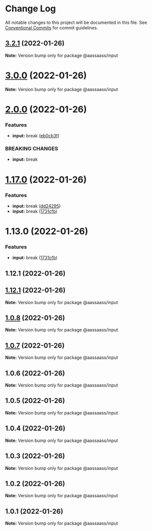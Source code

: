 # Change Log

All notable changes to this project will be documented in this file.
See [Conventional Commits](https://conventionalcommits.org) for commit guidelines.

## [3.2.1](https://github.com/har-sargis/lerna/compare/v3.2.0...v3.2.1) (2022-01-26)

**Note:** Version bump only for package @aassaass/input





# [3.0.0](https://github.com/har-sargis/lerna/compare/v2.0.0...v3.0.0) (2022-01-26)

**Note:** Version bump only for package @aassaass/input





# [2.0.0](https://github.com/har-sargis/lerna/compare/v1.17.0...v2.0.0) (2022-01-26)


### Features

* **input:** break ([eb0cb3f](https://github.com/har-sargis/lerna/commit/eb0cb3fe3356ffb178d2ac228d402fe007840759))


### BREAKING CHANGES

* **input:** break





# [1.17.0](https://github.com/har-sargis/lerna/compare/v1.14.0...v1.17.0) (2022-01-26)


### Features

* **input:** break ([dd24295](https://github.com/har-sargis/lerna/commit/dd2429587fe841c5456aae1f4effad3bf17ee158))
* **input:** break ([1731cfb](https://github.com/har-sargis/lerna/commit/1731cfbaf6bae3f234116902abe0e31160e77af2))





# 1.13.0 (2022-01-26)


### Features

* **input:** break ([1731cfb](https://github.com/har-sargis/lerna/commit/1731cfbaf6bae3f234116902abe0e31160e77af2))



## 1.12.1 (2022-01-26)





## [1.12.1](https://github.com/har-sargis/lerna/compare/v1.12.0...v1.12.1) (2022-01-26)

**Note:** Version bump only for package @aassaass/input





## [1.0.8](https://github.com/har-sargis/lerna/compare/@aassaass/input@1.0.7...@aassaass/input@1.0.8) (2022-01-26)

**Note:** Version bump only for package @aassaass/input





## [1.0.7](https://github.com/har-sargis/lerna/compare/@aassaass/input@1.0.6...@aassaass/input@1.0.7) (2022-01-26)

**Note:** Version bump only for package @aassaass/input





## 1.0.6 (2022-01-26)

**Note:** Version bump only for package @aassaass/input





## 1.0.5 (2022-01-26)

**Note:** Version bump only for package @aassaass/input





## 1.0.4 (2022-01-26)

**Note:** Version bump only for package @aassaass/input





## 1.0.3 (2022-01-26)

**Note:** Version bump only for package @aassaass/input





## 1.0.2 (2022-01-26)

**Note:** Version bump only for package @aassaass/input





## 1.0.1 (2022-01-26)

**Note:** Version bump only for package @aassaass/input
